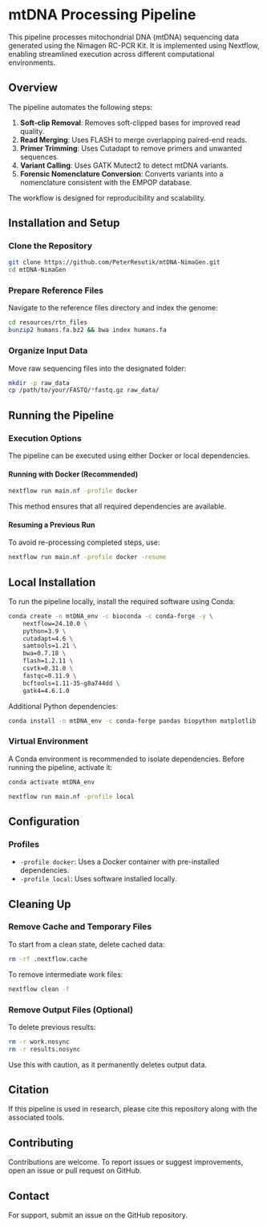# mtDNA Processing Pipeline

This pipeline processes mitochondrial DNA (mtDNA) sequencing data generated using the Nimagen RC-PCR Kit. It is implemented using Nextflow, enabling streamlined execution across different computational environments.

## Overview

The pipeline automates the following steps:

1. **Soft-clip Removal**: Removes soft-clipped bases for improved read quality.
2. **Read Merging**: Uses FLASH to merge overlapping paired-end reads.
3. **Primer Trimming**: Uses Cutadapt to remove primers and unwanted sequences.
4. **Variant Calling**: Uses GATK Mutect2 to detect mtDNA variants.
5. **Forensic Nomenclature Conversion**: Converts variants into a nomenclature consistent with the EMPOP database.

The workflow is designed for reproducibility and scalability.

## Installation and Setup

### Clone the Repository

```bash
git clone https://github.com/PeterResutik/mtDNA-NimaGen.git
cd mtDNA-NimaGen
```

### Prepare Reference Files

Navigate to the reference files directory and index the genome:

```bash
cd resources/rtn_files
bunzip2 humans.fa.bz2 && bwa index humans.fa
```

### Organize Input Data

Move raw sequencing files into the designated folder:

```bash
mkdir -p raw_data
cp /path/to/your/FASTQ/*fastq.gz raw_data/
```

## Running the Pipeline

### Execution Options

The pipeline can be executed using either Docker or local dependencies.

#### Running with Docker (Recommended)

```bash
nextflow run main.nf -profile docker
```

This method ensures that all required dependencies are available.

#### Resuming a Previous Run

To avoid re-processing completed steps, use:

```bash
nextflow run main.nf -profile docker -resume
```

## Local Installation

To run the pipeline locally, install the required software using Conda:

```bash
conda create -n mtDNA_env -c bioconda -c conda-forge -y \
    nextflow=24.10.0 \
    python=3.9 \
    cutadapt=4.6 \
    samtools=1.21 \
    bwa=0.7.18 \
    flash=1.2.11 \
    csvtk=0.31.0 \
    fastqc=0.11.9 \
    bcftools=1.11-35-g8a744dd \
    gatk4=4.6.1.0
```

Additional Python dependencies:

```bash
conda install -n mtDNA_env -c conda-forge pandas biopython matplotlib
```

### Virtual Environment

A Conda environment is recommended to isolate dependencies. Before running the pipeline, activate it:

```bash
conda activate mtDNA_env

nextflow run main.nf -profile local
```

## Configuration

### Profiles

- `-profile docker`: Uses a Docker container with pre-installed dependencies.
- `-profile local`: Uses software installed locally.

## Cleaning Up

### Remove Cache and Temporary Files

To start from a clean state, delete cached data:

```bash
rm -rf .nextflow.cache
```

To remove intermediate work files:

```bash
nextflow clean -f
```

### Remove Output Files (Optional)

To delete previous results:

```bash
rm -r work.nosync
rm -r results.nosync
```

Use this with caution, as it permanently deletes output data.

## Citation

If this pipeline is used in research, please cite this repository along with the associated tools.

## Contributing

Contributions are welcome. To report issues or suggest improvements, open an issue or pull request on GitHub.

## Contact

For support, submit an issue on the GitHub repository.
